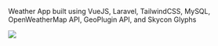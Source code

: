 Weather App built using VueJS, Laravel, TailwindCSS, MySQL, OpenWeatherMap API, GeoPlugin API, and Skycon Glyphs

<img src="./Application.gif">
